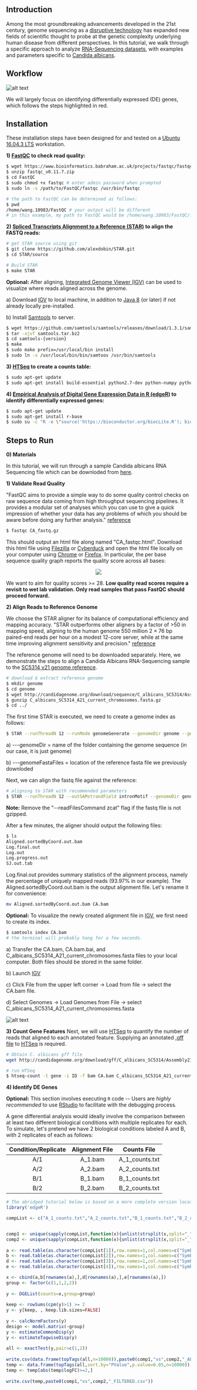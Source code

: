 ## Introduction
Among the most groundbreaking advancements developed in the 21st century, genome sequencing as a [disruptive technology](https://www.mckinsey.com/business-functions/digital-mckinsey/our-insights/disruptive-technologies) has expanded new fields of scientific thought to probe at the genetic complexity underlying human disease from different perspectives. In this tutorial, we walk through a specific approach to analyze [RNA-Sequencing datasets](https://en.wikipedia.org/wiki/RNA-Seq), with examples and parameters specific to [Candida albicans](https://en.wikipedia.org/wiki/Candida_albicans).  


## Workflow
![alt text](https://github.com/joshuamwang/RNA-Seq_Analysis/blob/master/figure-animated.gif "workflow")

We will largely focus on identifying differentially expressed (DE) genes, which follows the steps highlighted in red.


## Installation
These installation steps have been designed for and tested on a [Ubuntu 16.04.3 LTS](http://releases.ubuntu.com/16.04/) workstation.

**1\) [FastQC](https://www.bioinformatics.babraham.ac.uk/projects/fastqc/) to check read quality:**
```bash
$ wget https://www.bioinformatics.babraham.ac.uk/projects/fastqc/fastqc_v0.11.7.zip
$ unzip fastqc_v0.11.7.zip 
$ cd FastQC
$ sudo chmod +x fastqc # enter admin password when prompted
$ sudo ln -s /path/to/FastQC/fastqc /usr/bin/fastqc 

# the path to FastQC can be determined as follows:
$ pwd
/home/wang.10983/FastQC # your output will be different
# in this example, my path to FastQC would be /home/wang.10983/FastQC/fastqc
```

**2\) [Spliced Transcripts Alignment to a Reference (STAR)](https://github.com/alexdobin/STAR) to align the FASTQ reads:**
```bash
# get STAR source using git
$ git clone https://github.com/alexdobin/STAR.git
$ cd STAR/source

# Build STAR
$ make STAR
```

**Optional:** After aligning, [Integrated Genome Viewer (IGV)](http://software.broadinstitute.org/software/igv/) can be used to visualize where reads aligned across the genome.

a) Download [IGV](http://software.broadinstitute.org/software/igv/download) to local machine, in addition to [Java 8](https://java.com/en/download/) (or later) if not already locally pre-installed.

b) Install [Samtools](http://www.htslib.org/) to server.
```bash
$ wget https://github.com/samtools/samtools/releases/download/1.3.1/samtools-1.3.1.tar.bz2 -O samtools.tar.bz2
$ tar -xjvf samtools.tar.bz2
$ cd samtools-{version}
$ make
$ sudo make prefix=/usr/local/bin install
$ sudo ln -s /usr/local/bin/bin/samtoos /usr/bin/samtools
```

**3\) [HTSeq](https://htseq.readthedocs.io/en/master/install.html) to create a counts table:**
```bash
$ sudo apt-get update
$ sudo apt-get install build-essential python2.7-dev python-numpy python-matplotlib python-pysam python-htseq
```

**4\) [Empirical Analysis of Digital Gene Expression Data in R (edgeR)](https://bioconductor.org/packages/release/bioc/html/edgeR.html) to identify differentially expressed genes:**
```bash
$ sudo apt-get update
$ sudo apt-get install r-base
$ sudo su -c "R -e \"source('https://bioconductor.org/biocLite.R'); biocLite('edgeR')\""
```


## Steps to Run

**0\) Materials**

In this tutorial, we will run through a sample Candida albicans RNA Sequencing file which can be downloded from [here](https://drive.google.com/file/d/1AP_xnwmqXobrquf7kHYEOdo0FtI9h7fo/view?usp=sharing).

**1\) Validate Read Quality**

"FastQC aims to provide a simple way to do some quality control checks on raw sequence data coming from high throughput sequencing pipelines. It provides a modular set of analyses which you can use to give a quick impression of whether your data has any problems of which you should be aware before doing any further analysis." [reference](https://www.bioinformatics.babraham.ac.uk/projects/fastqc/)
```bash
$ fastqc CA_fastq.gz
```
This should output an html file along named "CA_fastqc.html". Download this html file using [Filezilla](https://filezilla-project.org/download.php?type=client) or [Cyberduck](https://cyberduck.io/?l=en) and open the html file locally on your computer using [Chrome](https://www.google.com/chrome/browser/desktop/index.html) or [Firefox](https://www.mozilla.org/en-US/firefox/new/). 
In particular, the per base sequence quality graph reports the quality score across all bases:
<p align="center">
  <img src="https://github.com/joshuamwang/RNA-Seq_Analysis/blob/master/fastqc.png">
</p>

We want to aim for quality scores >= 28. **Low quality read scores require a revisit to wet lab validation. Only read samples that pass FastQC should proceed forward.**

**2\) Align Reads to Reference Genome**

We choose the STAR aligner for its balance of computational efficiency and mapping accuracy. "STAR outperforms other aligners by a factor of >50 in mapping speed, aligning to the human genome 550 million 2 × 76 bp paired-end reads per hour on a modest 12-core server, while at the same time improving alignment sensitivity and precision." [reference](https://academic.oup.com/bioinformatics/article/29/1/15/272537)

The reference genome will need to be downloaded separately. Here, we demonstrate the steps to align a Candida Albicans RNA-Sequencing sample to the [SC5314 v21 genome reference](http://candidagenome.org/download/sequence/C_albicans_SC5314/Assembly21/current/).
```bash
# download & extract reference genome
$ mkdir genome
$ cd genome
$ wget http://candidagenome.org/download/sequence/C_albicans_SC5314/Assembly21/current/C_albicans_SC5314_A21_current_chromosomes.fasta.gz
$ gunzip C_albicans_SC5314_A21_current_chromosomes.fasta.gz
$ cd ../
```

The first time STAR is executed, we need to create a genome index as follows:
```bash
$ STAR --runThreadN 12 --runMode genomeGenerate --genomeDir genome --genomeFastaFiles $ genome/C_albicans_SC5314_A21_current_chromosomes.fasta --sjdbGTFtagExonParentTranscript ID
```
a) ---genomeDir = name of the folder containing the genome sequence (in our case, it is just genome)

b) ---genomeFastaFiles = location of the reference fasta file we previously downloded

Next, we can align the fastq file against the reference:
```bash
# aligning to STAR with recommended parameters
$ STAR --runThreadN 12 --outSAMstrandField intronMotif --genomeDir genome --readFilesIn CA.fastq.gz --outSAMtype BAM SortedByCoordinate --readFilesCommand zcat --alignIntronMin 30 --alignIntronMax 1000 
```
**Note:** Remove the "--readFilesCommand zcat" flag if the fastq file is not gzipped.

After a few minutes, the aligner should output the following files:
```bash
$ ls
Aligned.sortedByCoord.out.bam
Log.final.out
Log.out
Log.progress.out
SJ.out.tab
```
Log.final.out provides summary statistics of the alignment process, namely the percentage of uniquely mapped reads (93.97% in our example). The Aligned.sortedByCoord.out.bam is the output alignment file. Let's rename it for convenience:
```bash
mv Aligned.sortedByCoord.out.bam CA.bam
```

**Optional:** To visualize the newly created alignment file in [IGV](http://software.broadinstitute.org/software/igv/), we first need to create its index.
```bash
$ samtools index CA.bam
# the terminal will probably hang for a few seconds.
```
a) Transfer the CA.bam, CA.bam.bai, and C_albicans_SC5314_A21_current_chromosomes.fasta files to your local computer. Both files should be stored in the same folder. 

b) Launch [IGV](http://software.broadinstitute.org/software/igv/)

c) Click File from the upper left corner -> Load from file -> select the CA.bam file. 

d) Select Genomes -> Load Genomes from File -> select C_albicans_SC5314_A21_current_chromosomes.fasta

![alt text](https://github.com/joshuamwang/RNA-Seq_Analysis/blob/master/IGV.png "IGV")

**3\) Count Gene Features**
Next, we will use [HTSeq](https://htseq.readthedocs.io/en/master/install.html) to quantify the number of reads that aligned to each annotated feature. Supplying an annotated [.gff file](https://en.wikipedia.org/wiki/General_feature_format) to [HTSeq](https://htseq.readthedocs.io/en/master/install.html) is required.
```bash
# Obtain C. albicans gff file
wget http://candidagenome.org/download/gff/C_albicans_SC5314/Assembly21/C_albicans_SC5314_A21_current_features.gff

# run HTSeq
$ htseq-count -t gene -i ID -f bam CA.bam C_albicans_SC5314_A21_current_features.gff > CA_count.txt
```

**4\) Identify DE Genes**

**Optional:** This section involves executing ```R``` code -- Users are *highly recommended* to use [RStudio](https://www.rstudio.com/products/rstudio/download/#download) to facilitate with the debugging process. 

A gene differential analysis would ideally involve the comparison between at least two different biological conditions with multiple replicates for each. To simulate, let's pretend we have 2 biological conditions labeled A and B, with 2 replicates of each as follows:
  
| Condition/Replicate | Alignment File | Counts File |
| :-------------: |:-------------:|:-------------:|
| A/1 | A_1.bam | A_1_counts.txt |
| A/2 | A_2.bam | A_2_counts.txt |
| B/1 | B_1.bam | B_1_counts.txt |
| B/2 | B_2.bam | B_2_counts.txt |


```R
# The abridged tutorial below is based on a more complete version located [here](https://web.stanford.edu/class/bios221/labs/rnaseq/lab_4_rnaseq.html).
library('edgeR')

compList <- c("A_1_counts.txt","A_2_counts.txt","B_1_counts.txt","B_2_counts.txt")


comp1 <- unique(sapply(compList,function(x){unlist(strsplit(x,split="_")[[1]][1])}))[1]
comp2 <- unique(sapply(compList,function(x){unlist(strsplit(x,split="_")[[1]][1])}))[2]
  
a <- read.table(as.character(compList[1]),row.names=1,col.names=c("Symbol","Counts"),stringsAsFactors=F)
b <- read.table(as.character(compList[2]),row.names=1,col.names=c("Symbol","Counts"),stringsAsFactors=F)
d <- read.table(as.character(compList[3]),row.names=1,col.names=c("Symbol","Counts"),stringsAsFactors=F)
e <- read.table(as.character(compList[4]),row.names=1,col.names=c("Symbol","Counts"),stringsAsFactors=F)

x <- cbind(a,b[rownames(a),],d[rownames(a),],e[rownames(a),])
group <- factor(c(1,1,2,2))
  
y <- DGEList(counts=x,group=group)
  
keep <- rowSums(cpm(y)>1) >= 2
y <- y[keep, , keep.lib.sizes=FALSE]
  
y <- calcNormFactors(y)
design <- model.matrix(~group)
y <- estimateCommonDisp(y)
y <- estimateTagwiseDisp(y)
  
all <- exactTest(y,pair=c(1,2))
  
write.csv(data.frame(topTags(all,n=10000)),paste0(comp1,"vs",comp2,"_ALL.csv"))
temp <- data.frame(topTags(all,sort.by="PValue",p.value=0.05,n=10000))
temp <- temp[abs(temp$logFC)>=2,]
  
write.csv(temp,paste0(comp1,"vs",comp2,"_FILTERED.csv"))

```


